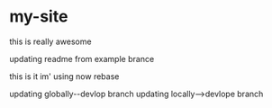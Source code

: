 # my-site

this is really awesome


updating readme from example brance


this is it
im' using now rebase


updating globally--devlop branch
updating locally-->devlope branch
